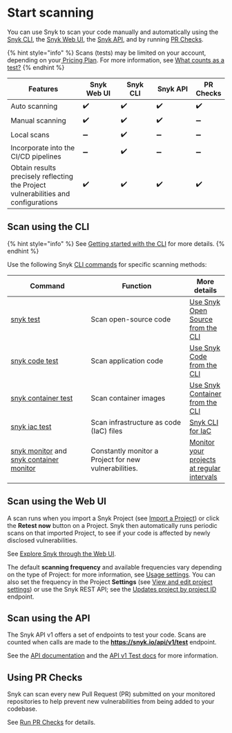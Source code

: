 # Start scanning

You can use Snyk to scan your code manually and automatically using the [Snyk CLI](start-scanning-using-the-cli-web-ui-or-api.md#scan-using-the-cli), the [Snyk Web UI](start-scanning-using-the-cli-web-ui-or-api.md#scan-using-the-web-ui), the [Snyk API](start-scanning-using-the-cli-web-ui-or-api.md#scan-using-the-api), and by running [PR Checks](start-scanning-using-the-cli-web-ui-or-api.md#using-pr-checks).

{% hint style="info" %}
Scans (tests) may be limited on your account, depending on your[ Pricing Plan](../implement-snyk/enterprise-implementation-guide/trial-limitations.md). For more information, see [What counts as a test?](scanning-overview/what-counts-as-a-test.md)
{% endhint %}

<table><thead><tr><th width="220">Features</th><th width="126">Snyk Web UI</th><th width="111">Snyk CLI</th><th width="135">Snyk API</th><th>PR Checks</th></tr></thead><tbody><tr><td>Auto scanning</td><td><span data-gb-custom-inline data-tag="emoji" data-code="2714">✔️</span></td><td><span data-gb-custom-inline data-tag="emoji" data-code="2714">✔️</span></td><td><span data-gb-custom-inline data-tag="emoji" data-code="2714">✔️</span></td><td><span data-gb-custom-inline data-tag="emoji" data-code="2714">✔️</span></td></tr><tr><td>Manual scanning</td><td><span data-gb-custom-inline data-tag="emoji" data-code="2714">✔️</span></td><td><span data-gb-custom-inline data-tag="emoji" data-code="2714">✔️</span></td><td><span data-gb-custom-inline data-tag="emoji" data-code="2714">✔️</span></td><td><span data-gb-custom-inline data-tag="emoji" data-code="2796">➖</span></td></tr><tr><td>Local scans</td><td><span data-gb-custom-inline data-tag="emoji" data-code="2796">➖</span></td><td><span data-gb-custom-inline data-tag="emoji" data-code="2714">✔️</span></td><td><span data-gb-custom-inline data-tag="emoji" data-code="2796">➖</span></td><td><span data-gb-custom-inline data-tag="emoji" data-code="2796">➖</span></td></tr><tr><td>Incorporate into the CI/CD pipelines</td><td><span data-gb-custom-inline data-tag="emoji" data-code="2796">➖</span></td><td><span data-gb-custom-inline data-tag="emoji" data-code="2714">✔️</span></td><td><span data-gb-custom-inline data-tag="emoji" data-code="2796">➖</span></td><td><span data-gb-custom-inline data-tag="emoji" data-code="2796">➖</span></td></tr><tr><td>Obtain results precisely reflecting the Project vulnerabilities and configurations</td><td><span data-gb-custom-inline data-tag="emoji" data-code="2714">✔️</span></td><td><span data-gb-custom-inline data-tag="emoji" data-code="2714">✔️</span></td><td><span data-gb-custom-inline data-tag="emoji" data-code="2714">✔️</span></td><td><span data-gb-custom-inline data-tag="emoji" data-code="2714">✔️</span></td></tr></tbody></table>

## Scan using the CLI

{% hint style="info" %}
See [Getting started with the CLI](../snyk-cli/getting-started-with-the-snyk-cli.md) for more details.&#x20;
{% endhint %}

Use the following Snyk [CLI commands](../snyk-cli/cli-commands-and-options-summary.md) for specific scanning methods:

<table><thead><tr><th width="190">Command</th><th width="236">Function</th><th>More details</th></tr></thead><tbody><tr><td><a href="../snyk-cli/commands/test.md">snyk test</a></td><td>Scan open-source code</td><td><a href="../snyk-cli/scan-and-maintain-projects-using-the-cli/snyk-cli-for-open-source/">Use Snyk Open Source from the CLI</a></td></tr><tr><td><a href="../snyk-cli/commands/code.md">snyk code test</a></td><td>Scan application code</td><td> <a href="../snyk-cli/scan-and-maintain-projects-using-the-cli/snyk-cli-for-snyk-code/">Use Snyk Code from the CLI</a></td></tr><tr><td><a href="../snyk-cli/commands/container.md">snyk container test</a></td><td>Scan container images</td><td><a href="../snyk-cli/scan-and-maintain-projects-using-the-cli/snyk-cli-for-snyk-container/">Use Snyk Container from the CLI</a></td></tr><tr><td><a href="../snyk-cli/commands/iac.md">snyk iac test</a></td><td>Scan infrastructure as code (IaC) files</td><td> <a href="../snyk-cli/scan-and-maintain-projects-using-the-cli/snyk-cli-for-iac/">Snyk CLI for IaC</a></td></tr><tr><td><a href="../snyk-cli/commands/monitor.md">snyk monitor</a> and <a href="../snyk-cli/commands/container-monitor.md">snyk container monitor</a></td><td>Constantly monitor a Project for new vulnerabilities.</td><td><a href="../snyk-cli/scan-and-maintain-projects-using-the-cli/monitor-your-projects-at-regular-intervals.md">Monitor your projects at regular intervals</a></td></tr></tbody></table>

## Scan using the Web UI

A scan runs when you import a Snyk Project (see [Import a Project](../getting-started/quickstart/import-a-project.md)) or click the **Retest now** button on a Project. Snyk then automatically runs periodic scans on that imported Project, to see if your code is affected by newly disclosed vulnerabilities.

See [Explore Snyk through the Web UI](../getting-started/explore-snyk-through-the-web-ui.md).

The default **scanning frequency** and available frequencies vary depending on the type of Project: for more information, see [Usage settings](../snyk-admin/manage-settings/usage-settings.md). You can also set the frequency in the Project **Settings** (see [View and edit project settings](../snyk-admin/snyk-projects/view-and-edit-project-settings.md)) or use the Snyk REST API; see the  [Updates project by project ID](https://apidocs.snyk.io/?version=2023-02-15#patch-/orgs/-org\_id-/projects/-project\_id-) endpoint.

## Scan using the API

The Snyk API v1 offers a set of endpoints to test your code. Scans are counted when calls are made to the **https://snyk.io/api/v1/test** endpoint.

See the [API documentation](https://snyk.docs.apiary.io/#reference/test) and the [API v1 Test docs](https://snyk.docs.apiary.io/#reference/test) for more information.

## Using PR Checks

Snyk can scan every new Pull Request (PR) submitted on your monitored repositories to help prevent new vulnerabilities from being added to your codebase.

See [Run PR Checks](run-pr-checks/) for details.
